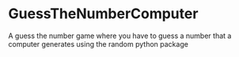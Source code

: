 # GuessTheNumberComputer
A guess the number game where you have to guess a number that a computer generates using the random python package
